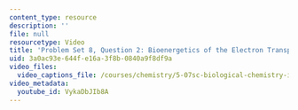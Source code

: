 ```yaml
---
content_type: resource
description: ''
file: null
resourcetype: Video
title: 'Problem Set 8, Question 2: Bioenergetics of the Electron Transport Chain'
uid: 3a0ac93e-644f-e16a-3f8b-0840a9f8df9a
video_files:
  video_captions_file: /courses/chemistry/5-07sc-biological-chemistry-i-fall-2013/module-ii/session-12/problem-set-8-question-2-bioenergetics-of-the-electron-transport-chain/VykaDbJIb8A.vtt
video_metadata:
  youtube_id: VykaDbJIb8A
---
```

